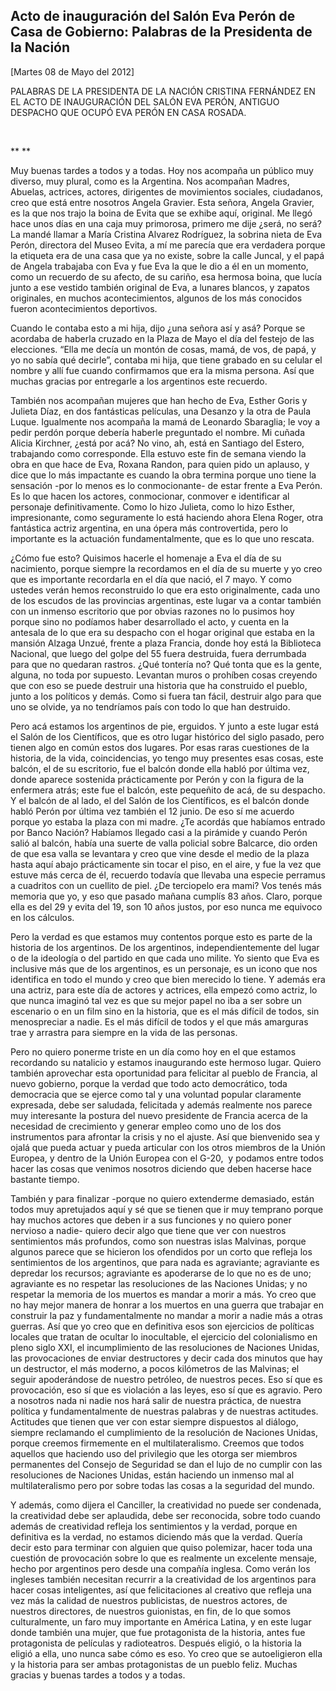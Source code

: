 Acto de inauguración del Salón Eva Perón de Casa de Gobierno: Palabras de la Presidenta de la Nación
----------------------------------------------------------------------------------------------------

[Martes 08 de Mayo del 2012]

PALABRAS DE LA PRESIDENTA DE LA NACIÓN CRISTINA FERNÁNDEZ EN EL ACTO DE
INAUGURACIÓN DEL SALÓN EVA PERÓN, ANTIGUO DESPACHO QUE OCUPÓ EVA PERÓN
EN CASA ROSADA.

 

** **

Muy buenas tardes a todos y a todas. Hoy nos acompaña un público muy
diverso, muy plural, como es la Argentina. Nos acompañan Madres,
Abuelas, actrices, actores, dirigentes de movimientos sociales,
ciudadanos, creo que está entre nosotros Angela Gravier. Esta señora,
Angela Gravier, es la que nos trajo la boina de Evita que se exhibe
aquí, original. Me llegó hace unos días en una caja muy primorosa,
primero me dije ¿será, no será? La mandé llamar a María Cristina Alvarez
Rodríguez, la sobrina nieta de Eva Perón, directora del Museo Evita, a
mí me parecía que era verdadera porque la etiqueta era de una casa que
ya no existe, sobre la calle Juncal, y el papá de Angela trabajaba con
Eva y fue Eva la que le dio a él en un momento, como un recuerdo de su
afecto, de su cariño, esa hermosa boina, que lucía junto a ese vestido
también original de Eva, a lunares blancos, y zapatos originales, en
muchos acontecimientos, algunos de los más conocidos fueron
acontecimientos deportivos.

Cuando le contaba esto a mi hija, dijo ¿una señora así y asá? Porque se
acordaba de haberla cruzado en la Plaza de Mayo el día del festejo de
las elecciones. “Ella me decía un montón de cosas, mamá, de vos, de
papá, y yo no sabía qué decirle”, contaba mi hija, que tiene grabado en
su celular el nombre y allí fue cuando confirmamos que era la misma
persona. Así que muchas gracias por entregarle a los argentinos este
recuerdo.

También nos acompañan mujeres que han hecho de Eva, Esther Goris y
Julieta Díaz, en dos fantásticas películas, una Desanzo y la otra de
Paula Luque. Igualmente nos acompaña la mamá de Leonardo Sbaraglia; le
voy a pedir perdón porque debería haberle preguntado el nombre. Mi
cuñada Alicia Kirchner, ¿está por acá? No vino, ah, está en Santiago del
Estero, trabajando como corresponde. Ella estuvo este fin de semana
viendo la obra en que hace de Eva, Roxana Randon, para quien pido un
aplauso, y dice que lo más impactante es cuando la obra termina porque
uno tiene la sensación -por lo menos es lo conmocionante- de estar
frente a Eva Perón. Es lo que hacen los actores, conmocionar, conmover e
identificar al personaje definitivamente. Como lo hizo Julieta, como lo
hizo Esther, impresionante, como seguramente lo está haciendo ahora
Elena Roger, otra fantástica actriz argentina, en una ópera más
controvertida, pero lo importante es la actuación fundamentalmente, que
es lo que uno rescata.

¿Cómo fue esto? Quisimos hacerle el homenaje a Eva el día de su
nacimiento, porque siempre la recordamos en el día de su muerte y yo
creo que es importante recordarla en el día que nació, el 7 mayo. Y como
ustedes verán hemos reconstruido lo que era esto originalmente, cada uno
de los escudos de las provincias argentinas, este lugar va a contar
también con un inmenso escritorio que por obvias razones no lo pusimos
hoy porque sino no podíamos haber desarrollado el acto, y cuenta en la
antesala de lo que era su despacho con el hogar original que estaba en
la mansión Alzaga Unzué, frente a plaza Francia, donde hoy está la
Biblioteca Nacional, que luego del golpe del 55 fuera destruida, fuera
derrumbada para que no quedaran rastros. ¿Qué tontería no? Qué tonta que
es la gente, alguna, no toda por supuesto. Levantan muros o prohíben
cosas creyendo que con eso se puede destruir una historia que ha
construido el pueblo, junto a los políticos y demás. Como si fuera tan
fácil, destruir algo para que uno se olvide, ya no tendríamos país con
todo lo que han destruido.

Pero acá estamos los argentinos de pie, erguidos. Y junto a este lugar
está el Salón de los Científicos, que es otro lugar histórico del siglo
pasado, pero tienen algo en común estos dos lugares. Por esas raras
cuestiones de la historia, de la vida, coincidencias, yo tengo muy
presentes esas cosas, este balcón, el de su escritorio, fue el balcón
donde ella habló por última vez, donde aparece sostenida prácticamente
por Perón y con la figura de la enfermera atrás; este fue el balcón,
este pequeñito de acá, de su despacho. Y el balcón de al lado, el del
Salón de los Científicos, es el balcón donde habló Perón por última vez
también el 12 junio. De eso sí me acuerdo porque yo estaba la plaza con
mi madre. ¿Te acordás que habíamos entrado por Banco Nación? Habíamos
llegado casi a la pirámide y cuando Perón salió al balcón, había una
suerte de valla policial sobre Balcarce, dio orden de que esa valla se
levantara y creo que vine desde el medio de la plaza hasta aquí abajo
prácticamente sin tocar el piso, en el aire, y fue la vez que estuve más
cerca de él, recuerdo todavía que llevaba una especie perramus a
cuadritos con un cuellito de piel. ¿De terciopelo era mami? Vos tenés
más memoria que yo, y eso que pasado mañana cumplís 83 años. Claro,
porque ella es del 29 y evita del 19, son 10 años justos, por eso nunca
me equivoco en los cálculos.

Pero la verdad es que estamos muy contentos porque esto es parte de la
historia de los argentinos. De los argentinos, independientemente del
lugar o de la ideología o del partido en que cada uno milite. Yo siento
que Eva es inclusive más que de los argentinos, es un personaje, es un
icono que nos identifica en todo el mundo y creo que bien merecido lo
tiene. Y además era una actriz, para este día de actores y actrices,
ella empezó como actriz, lo que nunca imaginó tal vez es que su mejor
papel no iba a ser sobre un escenario o en un film sino en la historia,
que es el más difícil de todos, sin menospreciar a nadie. Es el más
difícil de todos y el que más amarguras trae y arrastra para siempre en
la vida de las personas.

Pero no quiero ponerme triste en un día como hoy en el que estamos
recordando su natalicio y estamos inaugurando este hermoso lugar. Quiero
también aprovechar esta oportunidad para felicitar al pueblo de Francia,
al nuevo gobierno, porque la verdad que todo acto democrático, toda
democracia que se ejerce como tal y una voluntad popular claramente
expresada, debe ser saludada, felicitada y además realmente nos parece
muy interesante la postura del nuevo presidente de Francia acerca de la
necesidad de crecimiento y generar empleo como uno de los dos
instrumentos para afrontar la crisis y no el ajuste. Así que bienvenido
sea y ojalá que pueda actuar y pueda articular con los otros miembros de
la Unión Europea, y dentro de la Unión Europea con el G-20,  y podamos
entre todos hacer las cosas que venimos nosotros diciendo que deben
hacerse hace bastante tiempo.

También y para finalizar -porque no quiero extenderme demasiado, están
todos muy apretujados aquí y sé que se tienen que ir muy temprano porque
hay muchos actores que deben ir a sus funciones y no quiero poner
nervioso a nadie- quiero decir algo que tiene que ver con nuestros
sentimientos más profundos, como son nuestras islas Malvinas, porque
algunos parece que se hicieron los ofendidos por un corto que refleja
los sentimientos de los argentinos, que para nada es agraviante;
agraviante es depredar los recursos; agraviante es apoderarse de lo que
no es de uno; agraviante es no respetar las resoluciones de las Naciones
Unidas; y no respetar la memoria de los muertos es mandar a morir a más.
Yo creo que no hay mejor manera de honrar a los muertos en una guerra
que trabajar en construir la paz y fundamentalmente no mandar a morir a
nadie más a otras guerras. Así que yo creo que en definitiva esos son
ejercicios de políticas locales que tratan de ocultar lo inocultable, el
ejercicio del colonialismo en pleno siglo XXI, el incumplimiento de las
resoluciones de Naciones Unidas, las provocaciones de enviar
destructores y decir cada dos minutos que hay un destructor, el más
moderno, a pocos kilómetros de las Malvinas; el seguir apoderándose de
nuestro petróleo, de nuestros peces. Eso sí que es provocación, eso sí
que es violación a las leyes, eso sí que es agravio. Pero a nosotros
nada ni nadie nos hará salir de nuestra práctica, de nuestra política y
fundamentalmente de nuestras palabras y de nuestras actitudes. Actitudes
que tienen que ver con estar siempre dispuestos al diálogo, siempre
reclamando el cumplimiento de la resolución de Naciones Unidas, porque
creemos firmemente en el multilateralismo. Creemos que todos aquellos
que haciendo uso del privilegio que les otorga ser miembros permanentes
del Consejo de Seguridad se dan el lujo de no cumplir con las
resoluciones de Naciones Unidas, están haciendo un inmenso mal al
multilateralismo pero por sobre todas las cosas a la seguridad del
mundo.

Y además, como dijera el Canciller, la creatividad no puede ser
condenada, la creatividad debe ser aplaudida, debe ser reconocida, sobre
todo cuando además de creatividad refleja los sentimientos y la verdad,
porque en definitiva es la verdad, no estamos diciendo más que la
verdad. Quería decir esto para terminar con alguien que quiso polemizar,
hacer toda una cuestión de provocación sobre lo que es realmente un
excelente mensaje, hecho por argentinos pero desde una compañía inglesa.
Como verán los ingleses también necesitan recurrir a la creatividad de
los argentinos para hacer cosas inteligentes, así que felicitaciones al
creativo que refleja una vez más la calidad de nuestros publicistas, de
nuestros actores, de nuestros directores, de nuestros guionistas, en
fin, de lo que somos culturalmente, un faro muy importante en América
Latina, y en este lugar donde también una mujer, que fue protagonista de
la historia, antes fue protagonista de películas y radioteatros. Después
eligió, o la historia la eligió a ella, uno nunca sabe cómo es eso. Yo
creo que se autoeligieron ella y la historia para ser ambas
protagonistas de un pueblo feliz. Muchas gracias y buenas tardes a todos
y a todas.
